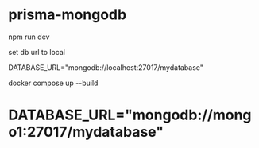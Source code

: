 # prisma-mongodb

npm run dev

set db url to local 

DATABASE_URL="mongodb://localhost:27017/mydatabase"

docker compose up --build
# DATABASE_URL="mongodb://mongo1:27017/mydatabase"